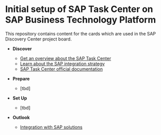# Initial setup of SAP Task Center on SAP Business Technology Platform

This repository contains content for the cards which are used in the SAP Discovery Center project board.

- **Discover**

   - [Get an overview about the SAP Task Center](get-an-overview-about-sap-task-center.md)
   - [Learn about the SAP integration strategy](sap-integration-strategy.md)
   - [SAP Task Center official documentation](sap-task-center-documentation.md)

- **Prepare**

    - [tbd]

- **Set Up**

    - [tbd]

- **Outlook**

    - [Integration with SAP solutions](integration-with-sap-solutions.md)
